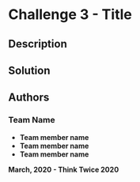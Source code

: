# Challenge 3 - Title

## Description  

## Solution

## Authors  

### Team Name  

* **Team member name**
* **Team member name**
* **Team member name**


**March, 2020 - Think Twice 2020**